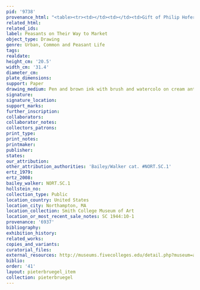 ```yaml
---
pid: '9738'
provenance_html: "<table><tr><td></td><td></td><td>Gift of Philip Hofer</td></tr></table>"
related_html:
related_ids:
label: Peasants on Their Way to Market
object_type: Drawing
genre: Urban, Common and Peasant Life
tags:
realdate:
height_cm: '20.5'
width_cm: '31.4'
diameter_cm:
plate_dimensions:
support: Paper
drawing_medium: Pen and brown ink with brush and watercolo on cream antique laid paper
signature:
signature_location:
support_marks:
further_inscription:
collaborators:
collaborator_notes:
collectors_patrons:
print_type:
print_notes:
printmaker:
publisher:
states:
our_attribution:
other_attribution_authorities: 'Bailey/Walker cat. #NORT.SC.1'
ertz_1979:
ertz_2008:
bailey_walker: NORT.SC.1
hollstein_no:
collection_type: Public
location_country: United States
location_city: Northampton, MA
location_collection: Smith College Museum of Art
location_or_most_recent_sale_notes: SC 1944:10-1
provenance: '6937'
bibliography:
exhibition_history:
related_works:
copies_and_variants:
curatorial_files:
external_resources: http://museums.fivecolleges.edu/detail.php?museum=all&t=objects&type=all&f=&s=brueghel&record=2
biblio:
order: '41'
layout: pieterbruegel_item
collection: pieterbruegel
---
```

